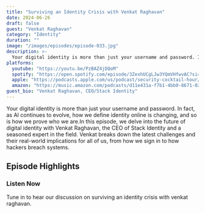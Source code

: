 ```yaml
---
title: "Surviving an Identity Crisis with Venkat Raghavan"
date: 2024-06-26
draft: false
guest: "Venkat Raghavan"
category: "Identity"
duration: ""
image: "/images/episodes/episode-033.jpg"
description: >-
  Your digital identity is more than just your username and password. In fact, as AI continues to evolve, how we define identity online is changing, and so is how we prove who we are.In this episode, we delve into the future of digital identity with Venkat Raghavan, the CEO of Stack Identity and a seasoned expert in the field. Venkat breaks down the latest challenges and their real-world implications for all of us, from how we sign in to how hackers breach systems.
platforms:
  youtube: "https://youtu.be/PzBAZ4jDQoM"
  spotify: "https://open.spotify.com/episode/3ZexhUCgLJw3YQmVHfwvAC?si=17bdf594b7314623"
  apple: "https://podcasts.apple.com/us/podcast/security-cocktail-hour/id1679376200?i=1000660317547"
  amazon: "https://music.amazon.com/podcasts/d11e431a-f7b1-4bb0-8671-024afce9ade6/security-cocktail-hour"
guest_bio: "Venkat Raghavan, CEO/Stack Identity"
---
```


Your digital identity is more than just your username and password. In fact, as AI continues to evolve, how we define identity online is changing, and so is how we prove who we are.In this episode, we delve into the future of digital identity with Venkat Raghavan, the CEO of Stack Identity and a seasoned expert in the field. Venkat breaks down the latest challenges and their real-world implications for all of us, from how we sign in to how hackers breach systems.

## Episode Highlights

### Listen Now

Tune in to hear our discussion on surviving an identity crisis with venkat raghavan.